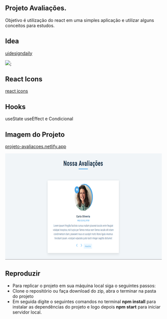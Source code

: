 ## Projeto Avaliações.

Objetivo é utilização do react em uma simples aplicação e utilizar alguns conceitos para estudos.

## Idea

[uidesigndaily](https://uidesigndaily.com/posts/sketch-accordion-website-day-1175)

![](./idea.png);

## React Icons

[react icons](https://react-icons.github.io/react-icons/)

## Hooks

useState useEffect e Condicional

## Imagem do Projeto

[projeto-avaliacoes.netlify.app](https://projeto-avaliacoes.netlify.app/)

<img src="https://github.com/jefferson1984/projeto-avaliacoes/blob/main/avaliacoes2.png">

## Reproduzir

<ul>
  <li>Para replicar o projeto em sua máquina local siga o seguintes passos:</li>
  <li>Clone o repositório ou faça download do zip,  abra o terminar na pasta do projeto</li>
  <li>Em seguida digite o seguintes comandos no terminal  <strong>npm install</strong> para instalar as dependências do projeto e logo depois  <strong>npm start</strong> para iniciar servidor local.</li>
</ul>
